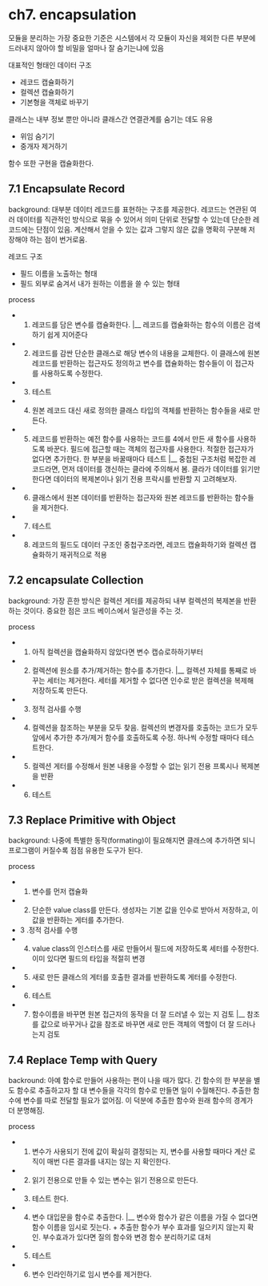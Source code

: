 # ch7. encapsulation

모듈을 분리하는 가장 중요한 기준은 시스템에서 각 모듈이 자신을 제외한 다른 부분에 드러내지 않아야 할 비밀을 얼마나 잘 숨기는냐에 있음

대표적인 형태인 데이터 구조
- 레코드 캡슐화하기
- 컬렉션 캡슐화하기
- 기본형을 객체로 바꾸기

클래스는 내부 정보 뿐만 아니라 클래스간 연결관계를 숨기는 데도 유용
- 위임 숨기기
- 중개자 제거하기

함수 또한 구현을 캡슐화한다. 

## 7.1 Encapsulate Record

background: 대부분 데이터 레코드를 표현하는 구조를 제공한다. 레코드는 연관된 여러 데이터를 직관적인 방식으로 묶을 수 있어서 의미 단위로 전달할 수 있는데 단순한 레코드에는 단점이 있음. 계산해서 얻을 수 있는 값과 그렇지 않은 값을 명확히 구분해 저장해야 하는 점이 번거로움.

레코드 구조
- 필드 이름을 노출하는 형태
- 필드 외부로 숨겨서 내가 원하는 이름을 쓸 수 있는 형태

process

- 1. 레코드를 담은 변수를 캡슐화한다.
|__ 레코드를 캡슐화하는 함수의 이름은 검색하기 쉽게 지어준다

- 2. 레코드를 감싼 단순한 클래스로 해당 변수의 내용을 교체한다. 이 클래스에 원본 레코드를 반환하는 접근자도 정의하고 변수를 캡슐화하는 함수들이 이 접근자를 사용하도록 수정한다. 
- 3. 테스트
- 4. 원본 레코드 대신 새로 정의한 클래스 타입의 객체를 반환하는 함수들을 새로 만든다.
- 5. 레코드를 반환하는 예전 함수를 사용하는 코드를 4에서 만든 새 함수를 사용하도록 바꾼다. 필드에 접근할 때는 객체의 접근자를 사용한다. 적절한 접근자가 없다면 추가한다. 한 부분을 바꿀때마다 테스트
|__ 중첩된 구조처럼 복잡한 레코드라면, 먼저 데이터를 갱신하는 클라에 주의해서 봄. 클라가 데이터를 읽기만 한다면 데이터의 복제본이나 읽기 전용 프락시를 반환할 지 고려해보자.

- 6. 클래스에서 원본 데이터를 반환하는 접근자와 원본 레코드를 반환하는 함수들을 제거한다.
- 7. 테스트
- 8. 레코드의 필드도 데이터 구조인 중첩구조라면, 레코드 캡슐화하기와 컬렉션 캡슐화하기 재귀적으로 적용

## 7.2 encapsulate Collection

background: 가장 흔한 방식은 컬렉션 게터를 제공하되 내부 컬렉션의 복제본을 반환하는 것이다. 중요한 점은 코드 베이스에서 일관성을 주는 것.

process

- 1. 아직 컬렉션을 캡슐화하지 않았다면 변수 캡슈로하하기부터 
- 2. 컬렉션에 원소를 추가/제거하는 함수를 추가한다.
|__ 컬렉션 자체를 통째로 바꾸는 세터는 제거한다. 세터를 제거할 수 없다면 인수로 받은 컬렉션을 복제해 저장하도록 만든다.

- 3. 정적 검사를 수행
- 4. 컬렉션을 참조하는 부분을 모두 찾음. 컬렉션의 변경자를 호출하는 코드가 모두 앞에서 추가한 추가/제거 함수를 호출하도록 수정. 하나씩 수정할 때마다 테스트한다.
- 5. 컬렉션 게터를 수정해서 원본 내용을 수정할 수 없는 읽기 전용 프록시나 복제본을 반환
- 6. 테스트

## 7.3 Replace Primitive with Object

background: 나중에 특별한 동작(formating)이 필요해지면 클래스에 추가하면 되니 프로그램이 커질수록 점점 유용한 도구가 된다.

process

- 1. 변수를 먼저 캡슐화
- 2. 단순한 value class를 만든다. 생성자는 기본 값을 인수로 받아서 저장하고, 이 값을 반환하는 게터를 추가한다.
- 3 .정적 검사를 수행
- 4. value class의 인스터스를 새로 만들어서 필드에 저장하도록 세터를 수정한다. 이미 있다면 필드의 타입을 적절히 변경
- 5. 새로 만든 클래스의 게터를 호출한 결과를 반환하도록 게터를 수정한다. 
- 6. 테스트
- 7. 함수이름을 바꾸면 원본 접근자의 동작을 더 잘 드러낼 수 있는 지 검토
|__ 참조를 값으로 바꾸거나 값을 참조로 바꾸면 새로 만든 객체의 역할이 더 잘 드러나는지 검토


## 7.4 Replace Temp with Query

backround: 아예 함수로 만들어 사용하는 편이 나을 때가 많다. 긴 함수의 한 부분을 별도 함수로 추출하고자 할 대 변수들을 각각의 함수로 만들면 일이 수월해진다. 추출한 함수에 변수를 따로 전달할 필요가 없어짐. 이 덕분에 추출한 함수와 원래 함수의 경계가 더 분명해짐. 

process

- 1. 변수가 사용되기 전에 값이 확실히 결정되는 지, 변수를 사용할 때마다 계산 로직이 매번 다른 결과를 내지는 않는 지 확인한다.
- 2. 읽기 전용으로 만들 수 있는 변수는 읽기 전용으로 만든다.
- 3. 테스트 한다.
- 4. 변수 대입문을 함수로 추출한다.
|__ 변수와 함수가 같은 이름을 가질 수 없다면 함수 이름을 임시로 짓는다. + 추출한 함수가 부수 효과를 일으키지 않는지 확인. 부수효과가 있다면 질의 함수와 변경 함수 분리하기로 대처
- 5. 테스트
- 6. 변수 인라인하기로 임시 변수를 제거한다. 




